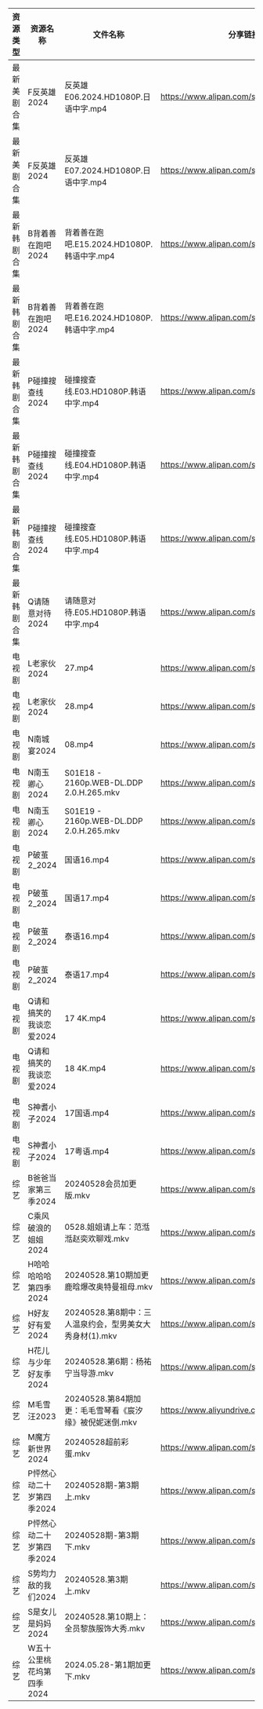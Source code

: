| 资源类型   | 资源名称            | 文件名称                                    | 分享链接                                      | 更新时间                |
| ------ | --------------- | --------------------------------------- | ----------------------------------------- | ------------------- |
| 最新美剧合集 | F反英雄2024        | 反英雄E06.2024.HD1080P.日语中字.mp4            | https://www.alipan.com/s/HAN9MAupm94      | 2024-05-28 08:11:19 |
| 最新美剧合集 | F反英雄2024        | 反英雄E07.2024.HD1080P.日语中字.mp4            | https://www.alipan.com/s/HAN9MAupm94      | 2024-05-28 08:11:19 |
| 最新韩剧合集 | B背着善在跑吧2024     | 背着善在跑吧.E15.2024.HD1080P.韩语中字.mp4        | https://www.alipan.com/s/UxcQJyUgruW      | 2024-05-28 08:11:16 |
| 最新韩剧合集 | B背着善在跑吧2024     | 背着善在跑吧.E16.2024.HD1080P.韩语中字.mp4        | https://www.alipan.com/s/UxcQJyUgruW      | 2024-05-28 22:14:59 |
| 最新韩剧合集 | P碰撞搜查线2024      | 碰撞搜查线.E03.HD1080P.韩语中字.mp4              | https://www.alipan.com/s/ExkrRtDoNYC      | 2024-05-28 08:07:15 |
| 最新韩剧合集 | P碰撞搜查线2024      | 碰撞搜查线.E04.HD1080P.韩语中字.mp4              | https://www.alipan.com/s/ExkrRtDoNYC      | 2024-05-28 08:07:14 |
| 最新韩剧合集 | P碰撞搜查线2024      | 碰撞搜查线.E05.HD1080P.韩语中字.mp4              | https://www.alipan.com/s/ExkrRtDoNYC      | 2024-05-28 08:07:14 |
| 最新韩剧合集 | Q请随意对待2024      | 请随意对待.E05.HD1080P.韩语中字.mp4              | https://www.alipan.com/s/iJ1hfG7FjwZ      | 2024-05-28 08:07:32 |
| 电视剧    | L老家伙2024        | 27.mp4                                  | https://www.alipan.com/s/bWF8muEKVZh      | 2024-05-28 20:06:04 |
| 电视剧    | L老家伙2024        | 28.mp4                                  | https://www.alipan.com/s/bWF8muEKVZh      | 2024-05-28 20:06:04 |
| 电视剧    | N南城宴2024        | 08.mp4                                  | https://www.alipan.com/s/EcujqdaQJ8C      | 2024-05-28 14:06:21 |
| 电视剧    | N南玉卿心2024       | S01E18 - 2160p.WEB-DL.DDP 2.0.H.265.mkv | https://www.alipan.com/s/TwkuXQKfGqm      | 2024-05-28 14:06:30 |
| 电视剧    | N南玉卿心2024       | S01E19 - 2160p.WEB-DL.DDP 2.0.H.265.mkv | https://www.alipan.com/s/TwkuXQKfGqm      | 2024-05-28 14:06:29 |
| 电视剧    | P破茧2_2024       | 国语16.mp4                                | https://www.alipan.com/s/tJEbxwiiXXs      | 2024-05-28 14:06:51 |
| 电视剧    | P破茧2_2024       | 国语17.mp4                                | https://www.alipan.com/s/tJEbxwiiXXs      | 2024-05-28 14:06:51 |
| 电视剧    | P破茧2_2024       | 泰语16.mp4                                | https://www.alipan.com/s/tJEbxwiiXXs      | 2024-05-28 14:06:50 |
| 电视剧    | P破茧2_2024       | 泰语17.mp4                                | https://www.alipan.com/s/tJEbxwiiXXs      | 2024-05-28 14:06:50 |
| 电视剧    | Q请和搞笑的我谈恋爱2024  | 17 4K.mp4                               | https://www.alipan.com/s/fgNFxqmShaR      | 2024-05-28 14:07:01 |
| 电视剧    | Q请和搞笑的我谈恋爱2024  | 18 4K.mp4                               | https://www.alipan.com/s/fgNFxqmShaR      | 2024-05-28 14:07:01 |
| 电视剧    | S神耆小子2024       | 17国语.mp4                                | https://www.alipan.com/s/YUHzska9nMA      | 2024-05-28 22:10:22 |
| 电视剧    | S神耆小子2024       | 17粤语.mp4                                | https://www.alipan.com/s/YUHzska9nMA      | 2024-05-28 22:10:22 |
| 综艺     | B爸爸当家第三季2024    | 20240528会员加更版.mkv                       | https://www.alipan.com/s/CZcWZGAe35k      | 2024-05-28 14:09:10 |
| 综艺     | C乘风破浪的姐姐2024    | 0528.姐姐请上车：范湉湉赵奕欢聊戏.mkv                 | https://www.alipan.com/s/z2ZQFhKX5nR      | 2024-05-28 14:09:18 |
| 综艺     | H哈哈哈哈哈第四季2024   | 20240528.第10期加更 鹿晗爆改奥特曼祖母.mkv           | https://www.alipan.com/s/CgezbEPvmVp      | 2024-05-28 14:10:06 |
| 综艺     | H好友好有爱2024      | 20240528.第8期中：三人温泉约会，型男美女大秀身材(1).mkv    | https://www.alipan.com/s/uBGk49PACNT      | 2024-05-28 20:09:50 |
| 综艺     | H花儿与少年好友季2024   | 20240528.第6期：杨祐宁当导游.mkv                 | https://www.alipan.com/s/F192eKH9dMy      | 2024-05-28 14:10:18 |
| 综艺     | M毛雪汪2023        | 20240528.第84期加更：毛毛雪琴看《宸汐缘》被倪妮迷倒.mkv     | https://www.aliyundrive.com/s/asPqfgPRqAg | 2024-05-28 14:10:34 |
| 综艺     | M魔方新世界2024      | 20240528超前彩蛋.mkv                        | https://www.alipan.com/s/QX27Hz4Mb8P      | 2024-05-28 14:10:40 |
| 综艺     | P怦然心动二十岁第四季2024 | 20240528期-第3期上.mkv                      | https://www.alipan.com/s/ha4xzKnmVsm      | 2024-05-28 14:10:52 |
| 综艺     | P怦然心动二十岁第四季2024 | 20240528期-第3期下.mkv                      | https://www.alipan.com/s/ha4xzKnmVsm      | 2024-05-28 14:10:51 |
| 综艺     | S势均力敌的我们2024    | 20240528.第3期上.mkv                       | https://www.alipan.com/s/XsFhEtje2h7      | 2024-05-28 14:11:14 |
| 综艺     | S是女儿是妈妈2024     | 20240528.第10期上：全员黎族服饰大秀.mkv             | https://www.alipan.com/s/GGFq6YSak3R      | 2024-05-28 14:11:16 |
| 综艺     | W五十公里桃花坞第四季2024 | 2024.05.28-第1期加更下.mkv                   | https://www.alipan.com/s/vUTvQycFkAZ      | 2024-05-28 20:10:49 |
